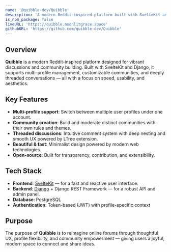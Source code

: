 ```yaml
---
name: '@quibble-dev/Quibble'
description: 'A modern Reddit-inspired platform built with SvelteKit and Django. Features multi-profile support, community creation, and rich threaded discussions.'
is_npm_package: false
liveURL: 'https://quibble.moonlitgrace.space'
githubURL: 'https://github.com/quibble-dev/Quibble'
---
```


## Overview

**Quibble** is a modern Reddit-inspired platform designed for vibrant discussions and community building. Built with SvelteKit and Django, it supports multi-profile management, customizable communities, and deeply threaded conversations — all with a focus on speed, usability, and aesthetics.

## Key Features

- **Multi-profile support**: Switch between multiple user profiles under one account.
- **Community creation**: Build and moderate distinct communities with their own rules and themes.
- **Threaded discussions**: Intuitive comment system with deep nesting and smooth UX powered by LTree extension.
- **Beautiful & fast**: Minimalist design powered by modern web technologies.
- **Open-source**: Built for transparency, contribution, and extensibility.

## Tech Stack

- **Frontend**: [SvelteKit](https://kit.svelte.dev) — for a fast and reactive user interface.
- **Backend**: [Django](https://www.djangoproject.com) + Django REST Framework — for a robust API and admin panel.
- **Database**: PostgreSQL
- **Authentication**: Token-based (JWT) with profile-specific context

## Purpose

The purpose of **Quibble** is to reimagine online forums through thoughtful UX, profile flexibility, and community empowerment — giving users a joyful, modern space to connect and share ideas.
